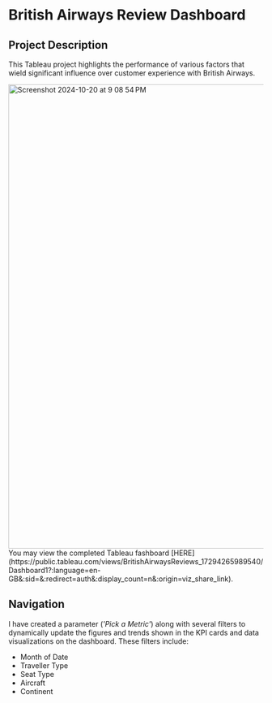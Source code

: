 # British Airways Review Dashboard
## Project Description
This Tableau project highlights the performance of various factors that wield significant influence over customer experience with British Airways. 

<img width="915" alt="Screenshot 2024-10-20 at 9 08 54 PM" src="https://github.com/user-attachments/assets/c103a5be-2e78-423e-aaa5-0f356e21319e">
You may view the completed Tableau fashboard [HERE](https://public.tableau.com/views/BritishAirwaysReviews_17294265989540/Dashboard1?:language=en-GB&:sid=&:redirect=auth&:display_count=n&:origin=viz_share_link).

## Navigation
I have created a parameter (_'Pick a Metric'_) along with several filters to dynamically update the figures and trends shown in the KPI cards and data visualizations on the dashboard. These filters include:
* Month of Date
* Traveller Type
* Seat Type
* Aircraft
* Continent
